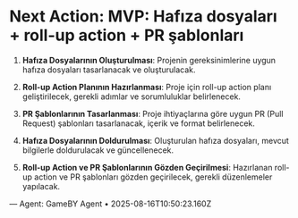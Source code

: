 # Next Action: MVP: Hafıza dosyaları + roll-up action + PR şablonları

1. **Hafıza Dosyalarının Oluşturulması**: Projenin gereksinimlerine uygun hafıza dosyaları tasarlanacak ve oluşturulacak.

2. **Roll-up Action Planının Hazırlanması**: Proje için roll-up action planı geliştirilecek, gerekli adımlar ve sorumluluklar belirlenecek.

3. **PR Şablonlarının Tasarlanması**: Proje ihtiyaçlarına göre uygun PR (Pull Request) şablonları tasarlanacak, içerik ve format belirlenecek.

4. **Hafıza Dosyalarının Doldurulması**: Oluşturulan hafıza dosyaları, mevcut bilgilerle doldurulacak ve güncellenecek.

5. **Roll-up Action ve PR Şablonlarının Gözden Geçirilmesi**: Hazırlanan roll-up action ve PR şablonları gözden geçirilecek, gerekli düzenlemeler yapılacak.

— Agent: GameBY Agent • 2025-08-16T10:50:23.160Z
